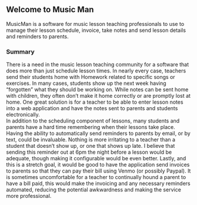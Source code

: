 ## Welcome to Music Man

MusicMan is a software for music lesson teaching professionals to use to manage their lesson schedule, invoice, take notes and send lesson details and reminders to parents.  

### Summary

There is a need in the music lesson teaching community for a software that does more than just schedule lesson times.  In nearly every case, teachers send their students home with Homework related to specific songs or exercises.  In many cases, students show up the next week having “forgotten” what they should be working on.  While notes can be sent home with children, they often don’t make it home correctly or are promptly lost at home. One great solution is for a teacher to be able to enter lesson notes into a web application and have the notes sent to parents and students electronically.  
In addition to the scheduling component of lessons, many students and parents have a hard time remembering when their lessons take place.  Having the ability to automatically send reminders to parents by email, or by text, could be invaluable.  Nothing is more irritating to a teacher than a student that doesn’t show up, or one that shows up late.  I believe that sending this reminder out at 6pm the night before a lesson would be adequate, though making it configurable would be even better.
Lastly, and this is a stretch goal, it would be good to have the application send invoices to parents so that they can pay their bill using Venmo (or possibly Paypal).  It is sometimes uncomfortable for a teacher to continually hound a parent to have a bill paid, this would make the invoicing and any necessary reminders automated, reducing the potential awkwardness and making the service more professional.
